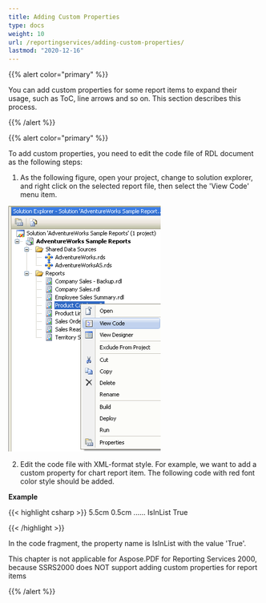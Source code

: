 ```yaml
---
title: Adding Custom Properties
type: docs
weight: 10
url: /reportingservices/adding-custom-properties/
lastmod: "2020-12-16"
---
```


{{% alert color="primary" %}} 

You can add custom properties for some report items to expand their usage, such as ToC, line arrows and so on. This section describes this process.

{{% /alert %}} 

{{% alert color="primary" %}} 

To add custom properties, you need to edit the code file of RDL document as the following steps:

1. As the following figure, open your project, change to solution explorer, and right click on the selected report file, then select the 'View Code' menu item. 

![todo:image_alt_text](adding-custom-properties_1.png)

2. Edit the code file with XML-format style. For example, we want to add a custom property for chart report item. The following code with red font color style should be added. 

**Example**

{{< highlight csharp >}}
 <chart Name="chart1">
    <Left>5.5cm</Left>
    <Top>0.5cm</Top>
      ......
    <Style>
      ......
    </style>
    <CustomProperties>
      <CustomProperty>
        <Name>IsInList</Name>
        <Value>True</Value>
      </CustomProperty>
    </CustomProperties>
</chart> 

{{< /highlight >}}

In the code fragment, the property name is IsInList with the value 'True'.

This chapter is not applicable for Aspose.PDF for Reporting Services 2000, because SSRS2000 does NOT support adding custom properties for report items

{{% /alert %}}
